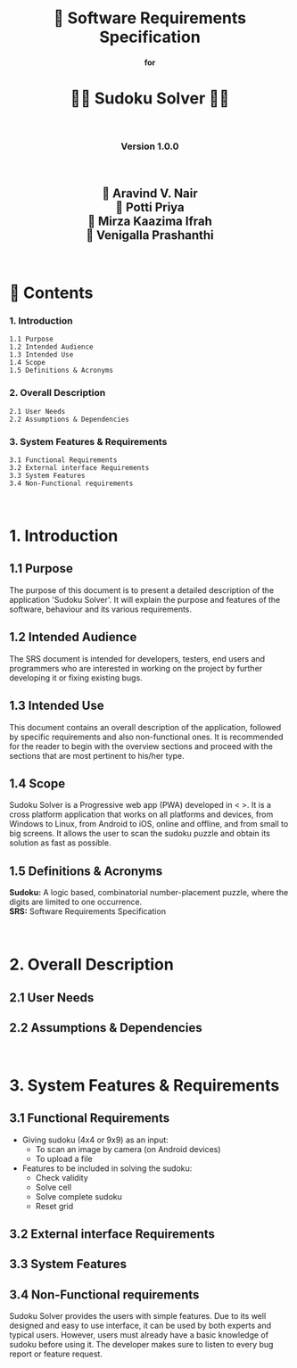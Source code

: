 <!-- Cover Page -->

# <div align=center>:scroll: **Software Requirements Specification**</div>
#### <div align=center>for</div>
# <div align=center>:male_detective: **Sudoku Solver** :female_detective:</div>
<br/>

### <div align=center>Version 1.0.0</div>
<br/>

## <div align=center> :boy: Aravind V. Nair<br/> :woman: Potti Priya<br/>:woman: Mirza Kaazima Ifrah<br/> :woman: Venigalla Prashanthi<br/></div>
<br/>

<!-- Contents page -->

# :pencil: **Contents** 

### **1. Introduction**
```
1.1 Purpose
1.2 Intended Audience
1.3 Intended Use
1.4 Scope
1.5 Definitions & Acronyms
```

### **2. Overall Description**
```
2.1 User Needs
2.2 Assumptions & Dependencies
```

### **3. System Features & Requirements**
```
3.1 Functional Requirements
3.2 External interface Requirements
3.3 System Features
3.4 Non-Functional requirements
```
<br/>

<!-- Introduction -->

# **1. Introduction**

## **1.1 Purpose**

The purpose of this document is to present a detailed description of the application 'Sudoku Solver'. It will explain the purpose and features of the software, behaviour and its various requirements.

## **1.2 Intended Audience**

The SRS document is intended for developers, testers, end users and programmers who are interested in working on the project by further developing it or fixing existing bugs.

## **1.3 Intended Use**

This document contains an overall description of the application, followed by specific requirements and also non-functional ones. It is recommended for the reader to begin with the overview sections and proceed with the sections that are most pertinent to his/her type.

## **1.4 Scope**

Sudoku Solver is a Progressive web app (PWA) developed in < >. It is a cross platform application that works on all platforms and devices, from Windows to Linux, from Android to iOS, online and offline, and from small to big screens. It allows the user to scan the sudoku puzzle and obtain its solution as fast as possible.

## **1.5 Definitions & Acronyms**

**Sudoku:** A logic based, combinatorial number-placement puzzle, where the digits are limited to one occurrence.<br/>
**SRS:** Software Requirements Specification

<br/>

<!-- Overall Description -->

# **2. Overall Description** 

## **2.1 User Needs**


## **2.2 Assumptions & Dependencies**

<br/>

<!-- System Featurres & Requirements -->

# **3. System Features & Requirements**

## **3.1 Functional Requirements**
* Giving sudoku (4x4 or 9x9) as an input:
    * To scan an image by camera (on Android devices)
    * To upload a file
* Features to be included in solving the sudoku:
    * Check validity
    * Solve cell
    * Solve complete sudoku
    * Reset grid

## **3.2 External interface Requirements**


## **3.3 System Features**


## **3.4 Non-Functional requirements**

Sudoku Solver provides the users with simple features. Due to its well designed and easy to use interface, it can be used by both experts and typical users. However, users must already have a basic knowledge of sudoku before using it. The developer makes sure to listen to every bug report or feature request.
